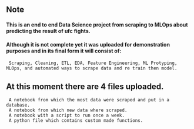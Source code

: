 ## Note

#### This is an end to end Data Science project from scraping to MLOps about predicting the result of ufc fights.
#### Although it is not complete yet it was uploaded for demonstration purposes and in its final form it will consist of:
     Scraping, Cleaning, ETL, EDA, Feature Engineering, ML Protyping, MLOps, and automated ways to scrape data and re train then model.
  
## At this moment there are 4 files uploaded.
     A notebook from which the most data were scraped and put in a database.
     A notebook from which new data where scraped.
     A notebook with a script to run once a week.
     A python file which contains custom made functions.
